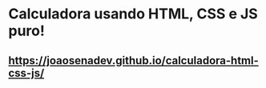 # Calculadora usando HTML, CSS e JS puro!
## https://joaosenadev.github.io/calculadora-html-css-js/
